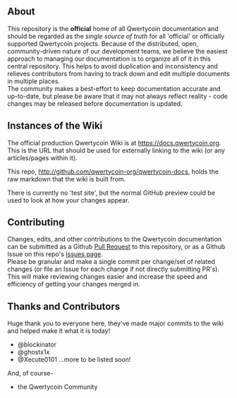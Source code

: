 ## About
This repository is the **official** home of all Qwertycoin documentation and should be regarded as the *single source of truth* for all 'official' or officially supported Qwertycoin projects. Because of the distributed, open, community-driven nature of our development teams, we believe the easiest approach to managing our documentation is to organize all of it in this central repository. This helps to avoid duplication and inconsistency and relieves contributors from having to track down and edit multiple documents in multiple places.  
The community makes a best-effort to keep documentation accurate and up-to-date, but please be aware that it may not always reflect reality - code changes may be released before documentation is updated.

## Instances of the Wiki

The official production Qwertycoin Wiki is at https://docs.qwertycoin.org. This is the URL that should be used for externally linking to the wiki (or any articles/pages within it).

This repo, http://github.com/qwertycoin-org/qwertycoin-docs, holds the raw markdown that the wiki is built from.

There is currently no 'test site', but the normal GitHub preview could be used to look at how your changes appear.

## Contributing

Changes, edits, and other contributions to the Qwertycoin documentation can be submitted as a Github [Pull Request](https://github.com/qwertycoin-org/qwertycoin-docs/pulls) to this repository, or as a Github Issue on this repo's [Issues page](https://github.com/qwertycoin-org/qwertycoin-docs/issues).  
Please be granular and make a single commit per change/set of related changes (or file an Issue for each change if not directly submitting PR's). This will make reviewing changes easier and increase the speed and efficiency of getting your changes merged in.

## Thanks and Contributors
Huge thank you to everyone here, they've made major commits to the wiki and helped make it what it is today!

* @blockinator
* @ghostx1x
* @Xecute0101
...more to be listed soon!

And, of course-

* the Qwertycoin Community
